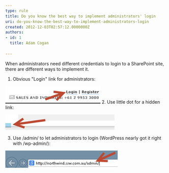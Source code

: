 ```yaml
---
type: rule
title: Do you know the best way to implement administrators' login
uri: do-you-know-the-best-way-to-implement-administrators-login
created: 2012-12-03T02:57:12.0000000Z
authors:
- id: 1
  title: Adam Cogan

---
```


When administrators need different credentials to login to a SharePoint site, there are different ways to implement it. 
1. Obvious "Login" link for administrators:


![Obvious 'login' link for administrators](LoginLink.png)
2. Use little dot for a hidden link:


![little dot for a hidden link](HiddenDotLink.png)

3. Use /admin/ to let administrators to login (WordPress nearly got it right with /wp-admin/):


![Use /admin/ URL for administrators](AdminURL.png)
